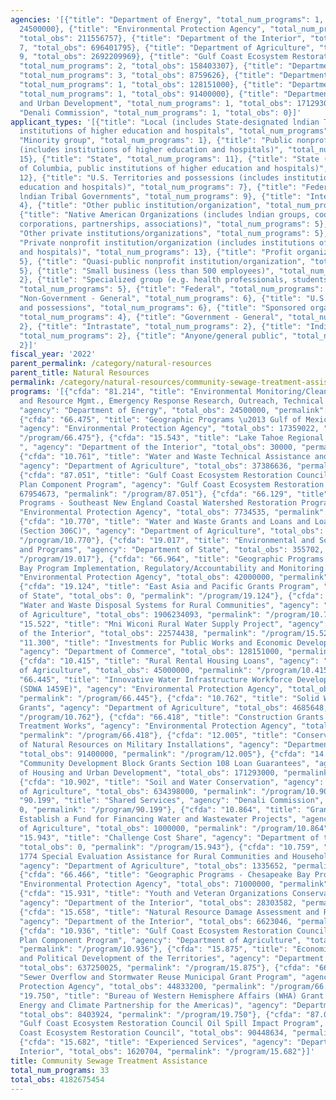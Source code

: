 ```yaml
---
agencies: '[{"title": "Department of Energy", "total_num_programs": 1, "total_obs":
  24500000}, {"title": "Environmental Protection Agency", "total_num_programs": 7,
  "total_obs": 211556757}, {"title": "Department of the Interior", "total_num_programs":
  7, "total_obs": 696401795}, {"title": "Department of Agriculture", "total_num_programs":
  9, "total_obs": 2692209969}, {"title": "Gulf Coast Ecosystem Restoration Council",
  "total_num_programs": 2, "total_obs": 158403307}, {"title": "Department of State",
  "total_num_programs": 3, "total_obs": 8759626}, {"title": "Department of Commerce",
  "total_num_programs": 1, "total_obs": 128151000}, {"title": "Department of Defense",
  "total_num_programs": 1, "total_obs": 91400000}, {"title": "Department of Housing
  and Urban Development", "total_num_programs": 1, "total_obs": 171293000}, {"title":
  "Denali Commission", "total_num_programs": 1, "total_obs": 0}]'
applicant_types: '[{"title": "Local (includes State-designated lndian Tribes, excludes
  institutions of higher education and hospitals", "total_num_programs": 15}, {"title":
  "Minority group", "total_num_programs": 1}, {"title": "Public nonprofit institution/organization
  (includes institutions of higher education and hospitals)", "total_num_programs":
  15}, {"title": "State", "total_num_programs": 11}, {"title": "State (includes District
  of Columbia, public institutions of higher education and hospitals)", "total_num_programs":
  12}, {"title": "U.S. Territories and possessions (includes institutions of higher
  education and hospitals)", "total_num_programs": 7}, {"title": "Federally Recognized
  lndian Tribal Governments", "total_num_programs": 9}, {"title": "Interstate", "total_num_programs":
  4}, {"title": "Other public institution/organization", "total_num_programs": 9},
  {"title": "Native American Organizations (includes lndian groups, cooperatives,
  corporations, partnerships, associations)", "total_num_programs": 5}, {"title":
  "Other private institutions/organizations", "total_num_programs": 5}, {"title":
  "Private nonprofit institution/organization (includes institutions of higher education
  and hospitals)", "total_num_programs": 13}, {"title": "Profit organization", "total_num_programs":
  5}, {"title": "Quasi-public nonprofit institution/organization", "total_num_programs":
  5}, {"title": "Small business (less than 500 employees)", "total_num_programs":
  2}, {"title": "Specialized group (e.g. health professionals, students, veterans)",
  "total_num_programs": 5}, {"title": "Federal", "total_num_programs": 3}, {"title":
  "Non-Government - General", "total_num_programs": 6}, {"title": "U.S. Territories
  and possessions", "total_num_programs": 6}, {"title": "Sponsored organization",
  "total_num_programs": 4}, {"title": "Government - General", "total_num_programs":
  2}, {"title": "Intrastate", "total_num_programs": 2}, {"title": "Individual/Family",
  "total_num_programs": 2}, {"title": "Anyone/general public", "total_num_programs":
  2}]'
fiscal_year: '2022'
parent_permalink: /category/natural-resources
parent_title: Natural Resources
permalink: /category/natural-resources/community-sewage-treatment-assistance
programs: '[{"cfda": "81.214", "title": "Environmental Monitoring/Cleanup, Cultural
  and Resource Mgmt., Emergency Response Research, Outreach, Technical Analysis",
  "agency": "Department of Energy", "total_obs": 24500000, "permalink": "/program/81.214"},
  {"cfda": "66.475", "title": "Geographic Programs \u2013 Gulf of Mexico Program",
  "agency": "Environmental Protection Agency", "total_obs": 17359022, "permalink":
  "/program/66.475"}, {"cfda": "15.543", "title": "Lake Tahoe Regional Wetlands Development
  ", "agency": "Department of the Interior", "total_obs": 30000, "permalink": "/program/15.543"},
  {"cfda": "10.761", "title": "Water and Waste Technical Assistance and Training Grants",
  "agency": "Department of Agriculture", "total_obs": 37386636, "permalink": "/program/10.761"},
  {"cfda": "87.051", "title": "Gulf Coast Ecosystem Restoration Council Comprehensive
  Plan Component Program", "agency": "Gulf Coast Ecosystem Restoration Council", "total_obs":
  67954673, "permalink": "/program/87.051"}, {"cfda": "66.129", "title": "Geographic
  Programs - Southeast New England Coastal Watershed Restoration Program", "agency":
  "Environmental Protection Agency", "total_obs": 7734535, "permalink": "/program/66.129"},
  {"cfda": "10.770", "title": "Water and Waste Grants and Loans and Loan Guarantees
  (Section 306C)", "agency": "Department of Agriculture", "total_obs": 58084940, "permalink":
  "/program/10.770"}, {"cfda": "19.017", "title": "Environmental and Scientific Partnerships
  and Programs", "agency": "Department of State", "total_obs": 355702, "permalink":
  "/program/19.017"}, {"cfda": "66.964", "title": "Geographic Programs - Chesapeake
  Bay Program Implementation, Regulatory/Accountability and Monitoring Grants", "agency":
  "Environmental Protection Agency", "total_obs": 42000000, "permalink": "/program/66.964"},
  {"cfda": "19.124", "title": "East Asia and Pacific Grants Program", "agency": "Department
  of State", "total_obs": 0, "permalink": "/program/19.124"}, {"cfda": "10.760", "title":
  "Water and Waste Disposal Systems for Rural Communities", "agency": "Department
  of Agriculture", "total_obs": 1906234093, "permalink": "/program/10.760"}, {"cfda":
  "15.522", "title": "Mni Wiconi Rural Water Supply Project", "agency": "Department
  of the Interior", "total_obs": 22574438, "permalink": "/program/15.522"}, {"cfda":
  "11.300", "title": "Investments for Public Works and Economic Development Facilities",
  "agency": "Department of Commerce", "total_obs": 128151000, "permalink": "/program/11.300"},
  {"cfda": "10.415", "title": "Rural Rental Housing Loans", "agency": "Department
  of Agriculture", "total_obs": 45000000, "permalink": "/program/10.415"}, {"cfda":
  "66.445", "title": "Innovative Water Infrastructure Workforce Development Program
  (SDWA 1459E)", "agency": "Environmental Protection Agency", "total_obs": 4000000,
  "permalink": "/program/66.445"}, {"cfda": "10.762", "title": "Solid Waste Management
  Grants", "agency": "Department of Agriculture", "total_obs": 4685648, "permalink":
  "/program/10.762"}, {"cfda": "66.418", "title": "Construction Grants for Wastewater
  Treatment Works", "agency": "Environmental Protection Agency", "total_obs": 24630000,
  "permalink": "/program/66.418"}, {"cfda": "12.005", "title": "Conservation and Rehabilitation
  of Natural Resources on Military Installations", "agency": "Department of Defense",
  "total_obs": 91400000, "permalink": "/program/12.005"}, {"cfda": "14.248", "title":
  "Community Development Block Grants Section 108 Loan Guarantees", "agency": "Department
  of Housing and Urban Development", "total_obs": 171293000, "permalink": "/program/14.248"},
  {"cfda": "10.902", "title": "Soil and Water Conservation", "agency": "Department
  of Agriculture", "total_obs": 634398000, "permalink": "/program/10.902"}, {"cfda":
  "90.199", "title": "Shared Services", "agency": "Denali Commission", "total_obs":
  0, "permalink": "/program/90.199"}, {"cfda": "10.864", "title": "Grant Program to
  Establish a Fund for Financing Water and Wastewater Projects", "agency": "Department
  of Agriculture", "total_obs": 1000000, "permalink": "/program/10.864"}, {"cfda":
  "15.943", "title": "Challenge Cost Share", "agency": "Department of the Interior",
  "total_obs": 0, "permalink": "/program/15.943"}, {"cfda": "10.759", "title": "Part
  1774 Special Evaluation Assistance for Rural Communities and Households (SEARCH)",
  "agency": "Department of Agriculture", "total_obs": 1335652, "permalink": "/program/10.759"},
  {"cfda": "66.466", "title": "Geographic Programs - Chesapeake Bay Program", "agency":
  "Environmental Protection Agency", "total_obs": 71000000, "permalink": "/program/66.466"},
  {"cfda": "15.931", "title": "Youth and Veteran Organizations Conservation Activities",
  "agency": "Department of the Interior", "total_obs": 28303582, "permalink": "/program/15.931"},
  {"cfda": "15.658", "title": "Natural Resource Damage Assessment and Restoration",
  "agency": "Department of the Interior", "total_obs": 6623046, "permalink": "/program/15.658"},
  {"cfda": "10.936", "title": "Gulf Coast Ecosystem Restoration Council Comprehensive
  Plan Component Program", "agency": "Department of Agriculture", "total_obs": 4085000,
  "permalink": "/program/10.936"}, {"cfda": "15.875", "title": "Economic, Social,
  and Political Development of the Territories", "agency": "Department of the Interior",
  "total_obs": 637250025, "permalink": "/program/15.875"}, {"cfda": "66.447", "title":
  "Sewer Overflow and Stormwater Reuse Municipal Grant Program", "agency": "Environmental
  Protection Agency", "total_obs": 44833200, "permalink": "/program/66.447"}, {"cfda":
  "19.750", "title": "Bureau of Western Hemisphere Affairs (WHA) Grant Programs (including
  Energy and Climate Partnership for the Americas)", "agency": "Department of State",
  "total_obs": 8403924, "permalink": "/program/19.750"}, {"cfda": "87.052", "title":
  "Gulf Coast Ecosystem Restoration Council Oil Spill Impact Program", "agency": "Gulf
  Coast Ecosystem Restoration Council", "total_obs": 90448634, "permalink": "/program/87.052"},
  {"cfda": "15.682", "title": "Experienced Services", "agency": "Department of the
  Interior", "total_obs": 1620704, "permalink": "/program/15.682"}]'
title: Community Sewage Treatment Assistance
total_num_programs: 33
total_obs: 4182675454
---
```

